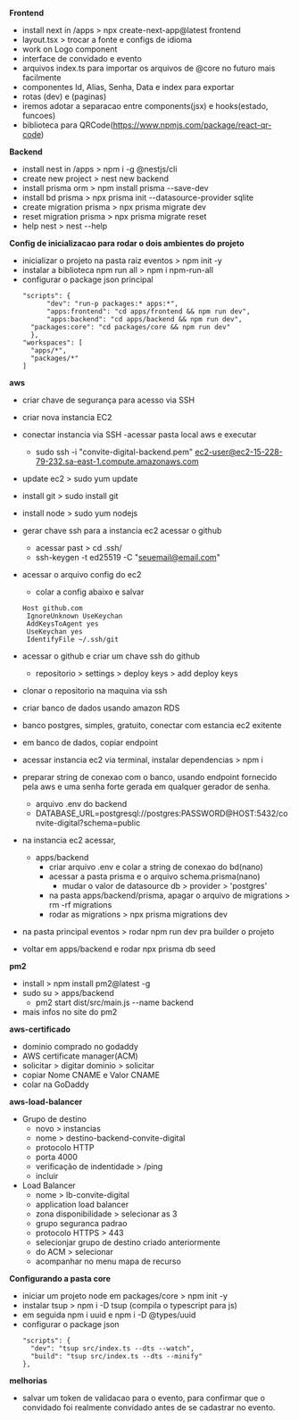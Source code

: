 **Frontend**
- install next in /apps > npx create-next-app@latest frontend
- layout.tsx > trocar a fonte e configs de idioma
- work on Logo component
- interface de convidado e evento
- arquivos index.ts para importar os arquivos de @core no futuro mais facilmente
- componentes Id, Alias, Senha, Data e index para exportar
- rotas (dev) e (paginas)
- iremos adotar a separacao entre components(jsx) e hooks(estado, funcoes)
- biblioteca para QRCode(https://www.npmjs.com/package/react-qr-code)

**Backend**
- install nest in /apps > npm i -g @nestjs/cli
- create new project > nest new backend
- install prisma orm > npm install prisma --save-dev
- install bd prisma > npx prisma init --datasource-provider sqlite
- create migration prisma > npx prisma migrate dev
- reset migration prisma > npx prisma migrate reset
- help nest > nest --help

**Config de inicializacao para rodar o dois ambientes do projeto**
- inicializar o projeto na pasta raiz eventos > npm init -y
- instalar a biblioteca npm run all > npm i npm-run-all
- configurar o package json principal 
  ```
  "scripts": {
		"dev": "run-p packages:* apps:*",
		"apps:frontend": "cd apps/frontend && npm run dev",
		"apps:backend": "cd apps/backend && npm run dev",
    "packages:core": "cd packages/core && npm run dev"
	},
  "workspaces": [
    "apps/*",
    "packages/*"
  ]
  ```

**aws**
- criar chave de segurança para acesso via SSH
- criar nova instancia EC2
- conectar instancia via SSH
  -acessar pasta local aws e executar
  - sudo ssh -i "convite-digital-backend.pem" ec2-user@ec2-15-228-79-232.sa-east-1.compute.amazonaws.com
- update ec2 > sudo yum update
- install git > sudo install git
- install node > sudo yum nodejs
- gerar chave ssh para a instancia ec2 acessar o github
  - acessar past > cd .ssh/
  - ssh-keygen -t ed25519 -C "seuemail@email.com"
- acessar o arquivo config do ec2 
  - colar a config abaixo e salvar
  ```
  Host github.com
   IgnoreUnknown UseKeychan
   AddKeysToAgent yes
   UseKeychan yes
   IdentifyFile ~/.ssh/git
  ```
- acessar o github e criar um chave ssh do github
  - repositorio > settings > deploy keys > add deploy keys 
- clonar o repositorio na maquina via ssh

- criar banco de dados usando amazon RDS
- banco postgres, simples, gratuito, conectar com estancia ec2 exitente
- em banco de dados, copiar endpoint
- acessar instancia ec2 via terminal, instalar dependencias > npm i
- preparar string de conexao com o banco, usando endpoint fornecido pela aws e uma senha forte gerada em qualquer gerador de senha.
  - arquivo .env do backend
  - DATABASE_URL=postgresql://postgres:PASSWORD@HOST:5432/convite-digital?schema=public
- na instancia ec2 acessar, 
  - apps/backend
    - criar arquivo .env e colar a string de conexao do bd(nano)
    - acessar a pasta prisma e o arquivo schema.prisma(nano)
      - mudar o valor de datasource db > provider > 'postgres'
    - na pasta apps/backend/prisma, apagar o arquivo de migrations > rm -rf migrations
    - rodar as migrations > npx prisma migrations dev
- na pasta principal eventos > rodar npm run dev pra builder o projeto
- voltar em apps/backend e rodar npx prisma db seed
 
**pm2**
- install > npm install pm2@latest -g
- sudo su > apps/backend
  - pm2 start dist/src/main.js --name backend
- mais infos no site do pm2

**aws-certificado**
- dominio comprado no godaddy
- AWS certificate manager(ACM)
- solicitar > digitar dominio > solicitar
- copiar Nome CNAME e Valor CNAME 
- colar na GoDaddy

**aws-load-balancer**
- Grupo de destino
  - novo > instancias
  - nome > destino-backend-convite-digital
  - protocolo HTTP
  - porta 4000
  - verificação de indentidade > /ping
  - incluir
- Load Balancer
  - nome > lb-convite-digital
  - application load balancer
  - zona disponibilidade > selecionar as 3
  - grupo seguranca padrao
  - protocolo HTTPS > 443
  - selecionjar grupo de destino criado anteriormente
  - do ACM > selecionar
  - acompanhar no menu mapa de recurso


**Configurando a pasta core**
- iniciar um projeto node em packages/core > npm init -y
- instalar tsup > npm i -D tsup (compila o typescript para js)
- em seguida npm i uuid e npm i -D @types/uuid
- configurar o package json
  ```
  "scripts": {
    "dev": "tsup src/index.ts --dts --watch",
    "build": "tsup src/index.ts --dts --minify"
  },
  ```

**melhorias**
- salvar um token de validacao para o evento, para confirmar que o convidado foi realmente convidado antes de se cadastrar no evento.
